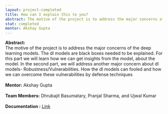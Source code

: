 ```yaml
---
layout: project-completed
title: How can I explain this to you?
abstract: The motive of the project is to address the major concerns of the deep learning models. The dl models are black boxes needed to be explained. For this part we will learn how we can get insights from the model, about the model. In the second part, we will address another major concern about dl models- Robustness/Vulnerabilities. How the dl models can fooled and how we can overcome these vulnerabilities by defense techniques
stat: completed
mentor: Akshay Gupta
---
```


**Abstract:** <br>
The motive of the project is to address the major concerns of the deep learning models. The dl models are black boxes needed to be explained. For this part we will learn how we can get insights from the model, about the model. In the second part, we will address another major concern about dl models- Robustness/Vulnerabilities. How the dl models can fooled and how we can overcome these vulnerabilities by defense techniques<br><br>
**Mentor:** Akshay Gupta <br><br>
**Team Members:** Dhrubajit Basumatary, Pranjal Sharma, and Ujwal Kumar<br><br> 
**Documentation :** <a href="https://drive.google.com/file/d/1-Bridbqkdouv9yfTO_uza_t1chyWqxRy/view?usp=sharing" target="_blank">Link</a><br>
